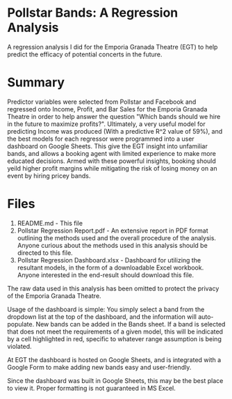 # Pollstar Bands: A Regression Analysis
A regression analysis I did for the Emporia Granada Theatre (EGT) to help predict the efficacy of potential concerts in the future.

# Summary

Predictor variables were selected from Pollstar and Facebook and regressed onto Income, Profit, and Bar Sales for the Emporia Granada Theatre in order to help answer the question "Which bands should we hire in the future to maximize profits?".  Ultimately, a very useful model for predicting Income was produced (With a predictive R^2 value of 59%), and the best models for each regressor were programmed into a user dashboard on Google Sheets.  This give the EGT insight into unfamiliar bands, and allows a booking agent with limited experience to make more educated decisions. Armed with these powerful insights, booking should yeild higher profit margins while mitigating the risk of losing money on an event by hiring pricey bands.

# Files
1. README.md - This file
2. Pollstar Regression Report.pdf - An extensive report in PDF format outlining the methods used and the overall procedure of the analysis.  Anyone curious about the methods used in this analysis should be directed to this file.
3. Pollstar Regression Dashboard.xlsx - Dashboard for utilizing the resultant models, in the form of a downloadable Excel workbook. Anyone interested in the end-result should download this file.

The raw data used in this analysis has been omitted to protect the privacy of the Emporia Granada Theatre.

Usage of the dashboard is simple: You simply select a band from the dropdown list at the top of the dashboard, and the information will auto-populate.  New bands can be added in the Bands sheet.  If a band is selected that does not meet the requirements of a given model, this will be indicated by a cell highlighted in red, specific to whatever range assumption is being violated.

At EGT the dashboard is hosted on Google Sheets, and is integrated with a Google Form to make adding new bands easy and user-friendly.

Since the dashboard was built in Google Sheets, this may be the best place to view it.  Proper formatting is not guaranteed in MS Excel.
